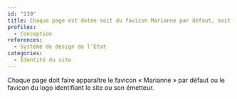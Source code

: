 ```yaml
---
id: "139"
title: Chaque page est dotée soit du favicon Marianne par défaut, soit du favicon du logo identifiant le site ou son émetteur.
profiles:
  - Conception
references:
  - Système de design de l‘État
categories:
  - Identité du site
---
```


Chaque page doit faire apparaître le favicon « Marianne » par défaut ou le favicon du logo identifiant le site ou son émetteur.


